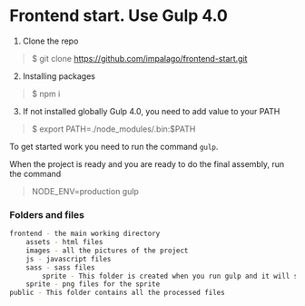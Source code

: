 # Frontend start. Use Gulp 4.0
1. Clone the repo
> $ git clone https://github.com/impalago/frontend-start.git

2. Installing packages
> $ npm i

3. If not installed globally Gulp 4.0, you need to add value to your PATH
> $ export PATH=./node_modules/.bin:$PATH


To get started work you need to run the command `gulp`.

When the project is ready and you are ready to do the final assembly, run the command
> NODE_ENV=production gulp

### Folders and files

``` sh
frontend - the main working directory
    assets - html files
    images - all the pictures of the project
    js - javascript files
    sass - sass files
        sprite - This folder is created when you run gulp and it will sprite.scss file myxines sprite
    sprite - png files for the sprite
public - This folder contains all the processed files
```
